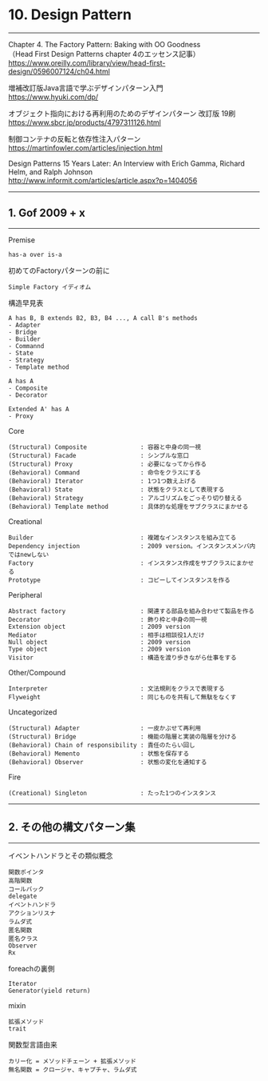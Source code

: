 # 10. Design Pattern
________________________________________
Chapter 4. The Factory Pattern: Baking with OO Goodness  
（Head First Design Patterns chapter 4のエッセンス記事）  
https://www.oreilly.com/library/view/head-first-design/0596007124/ch04.html

増補改訂版Java言語で学ぶデザインパターン入門  
https://www.hyuki.com/dp/

オブジェクト指向における再利用のためのデザインパターン 改訂版 19刷  
https://www.sbcr.jp/products/4797311126.html

制御コンテナの反転と依存性注入パターン  
https://martinfowler.com/articles/injection.html

Design Patterns 15 Years Later: An Interview with Erich Gamma, Richard Helm, and Ralph Johnson  
http://www.informit.com/articles/article.aspx?p=1404056

________________________________________
## 1. Gof 2009 + x
________________________________________
Premise

```text
has-a over is-a
```

初めてのFactoryパターンの前に

```text
Simple Factory イディオム
```

構造早見表

```text
A has B, B extends B2, B3, B4 ..., A call B's methods
- Adapter
- Bridge
- Builder
- Commannd
- State
- Strategy
- Template method

A has A
- Composite
- Decorator

Extended A' has A
- Proxy
```

Core

```text
(Structural) Composite               : 容器と中身の同一視
(Structural) Facade                  : シンプルな窓口
(Structural) Proxy                   : 必要になってから作る
(Behavioral) Command                 : 命令をクラスにする
(Behavioral) Iterator                : 1つ1つ数え上げる
(Behavioral) State                   : 状態をクラスとして表現する
(Behavioral) Strategy                : アルゴリズムをごっそり切り替える
(Behavioral) Template method         : 具体的な処理をサブクラスにまかせる
```

Creational

```text
Builder                              : 複雑なインスタンスを組み立てる
Dependency injection                 : 2009 version。インスタンスメンバ内ではnewしない
Factory                              : インスタンス作成をサブクラスにまかせる
Prototype                            : コピーしてインスタンスを作る
```

Peripheral

```text
Abstract factory                     : 関連する部品を組み合わせて製品を作る
Decorator                            : 飾り枠と中身の同一視
Extension object                     : 2009 version
Mediator                             : 相手は相談役1人だけ
Null object                          : 2009 version
Type object                          : 2009 version
Visitor                              : 構造を渡り歩きながら仕事をする
```

Other/Compound

```text
Interpreter                          : 文法規則をクラスで表現する
Flyweight                            : 同じものを共有して無駄をなくす
```

Uncategorized

```text
(Structural) Adapter                 : 一皮かぶせて再利用
(Structural) Bridge                  : 機能の階層と実装の階層を分ける
(Behavioral) Chain of responsibility : 責任のたらい回し
(Behavioral) Memento                 : 状態を保存する
(Behavioral) Observer                : 状態の変化を通知する
```

Fire

```text
(Creational) Singleton               : たった1つのインスタンス
```

________________________________________
## 2. その他の構文パターン集
________________________________________
イベントハンドラとその類似概念

```text
関数ポインタ
高階関数
コールバック
delegate
イベントハンドラ
アクションリスナ
ラムダ式
匿名関数
匿名クラス
Observer
Rx
```

foreachの裏側

```text
Iterator
Generator(yield return)
```

mixin

```text
拡張メソッド
trait
```

関数型言語由来

```text
カリー化 = メソッドチェーン + 拡張メソッド
無名関数 = クロージャ、キャプチャ、ラムダ式
```